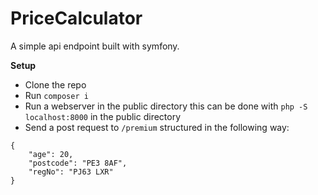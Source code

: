 # PriceCalculator

A simple api endpoint built with symfony.

**Setup**
* Clone the repo
* Run `composer i`
* Run a webserver in the public directory this can be done with `php -S localhost:8000` in the public directory
* Send a post request to `/premium` structured in the following way:
```
{
    "age": 20,
    "postcode": "PE3 8AF",
    "regNo": "PJ63 LXR"
}
```
